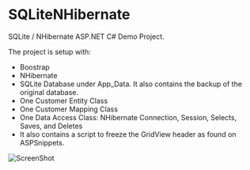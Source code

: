 # SQLiteNHibernate

SQLite / NHibernate ASP.NET C# Demo Project.

The project is setup with:

* Boostrap
* NHibernate
* SQLite Database under App_Data. It also contains the backup of the original database.
* One Customer Entity Class
* One Customer Mapping Class
* One Data Access Class: NHibernate Connection, Session, Selects, Saves, and Deletes
* It also contains a script to freeze the GridView header as found on ASPSnippets.

![ScreenShot](http://blog.regencysoftware.com/downloads/SQLiteDemo-site.jpg)
